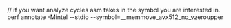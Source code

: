 // if you want analyze cycles asm takes in the symbol you are interested in.
perf annotate -Mintel --stdio --symbol=__memmove_avx512_no_vzeroupper
